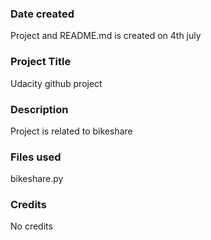 ### Date created
Project and README.md is created on 4th july 

### Project Title
Udacity github project

### Description
Project is related to bikeshare

### Files used
bikeshare.py

### Credits
No credits 

